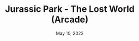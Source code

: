 ---
layout: mame
title: "Jurassic Park - The Lost World (Arcade)"
categories:
 - approved
 - mame
 - universal
 - arcade
 - safe
tags:
- jurassic-park
- arcade
date: May 10, 2023
permalink: /games/jurassic-park-lw/play/details
publisher: SEGA
edition: eu
gid: jurassic-park-lw
---